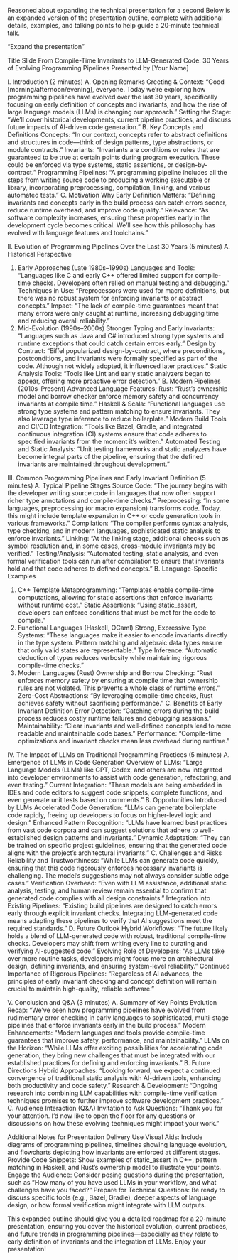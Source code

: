 Reasoned about expanding the technical presentation for a second
Below is an expanded version of the presentation outline, complete with additional details, examples, and talking points to help guide a 20‐minute technical talk.

“Expand the presentation”

Title Slide
From Compile-Time Invariants to LLM-Generated Code: 30 Years of Evolving Programming Pipelines
Presented by [Your Name]

I. Introduction (2 minutes)
A. Opening Remarks
Greeting & Context:
“Good [morning/afternoon/evening], everyone. Today we’re exploring how programming pipelines have evolved over the last 30 years, specifically focusing on early definition of concepts and invariants, and how the rise of large language models (LLMs) is changing our approach.”
Setting the Stage:
“We’ll cover historical developments, current pipeline practices, and discuss future impacts of AI-driven code generation.”
B. Key Concepts and Definitions
Concepts:
“In our context, concepts refer to abstract definitions and structures in code—think of design patterns, type abstractions, or module contracts.”
Invariants:
“Invariants are conditions or rules that are guaranteed to be true at certain points during program execution. These could be enforced via type systems, static assertions, or design-by-contract.”
Programming Pipelines:
“A programming pipeline includes all the steps from writing source code to producing a working executable or library, incorporating preprocessing, compilation, linking, and various automated tests.”
C. Motivation
Why Early Definition Matters:
“Defining invariants and concepts early in the build process can catch errors sooner, reduce runtime overhead, and improve code quality.”
Relevance:
“As software complexity increases, ensuring these properties early in the development cycle becomes critical. We’ll see how this philosophy has evolved with language features and toolchains.”

II. Evolution of Programming Pipelines Over the Last 30 Years (5 minutes)
A. Historical Perspective
1. Early Approaches (Late 1980s–1990s)
Languages and Tools:
“Languages like C and early C++ offered limited support for compile-time checks. Developers often relied on manual testing and debugging.”
Techniques in Use:
“Preprocessors were used for macro definitions, but there was no robust system for enforcing invariants or abstract concepts.”
Impact:
“The lack of compile-time guarantees meant that many errors were only caught at runtime, increasing debugging time and reducing overall reliability.”
2. Mid-Evolution (1990s–2000s)
Stronger Typing and Early Invariants:
“Languages such as Java and C# introduced strong type systems and runtime exceptions that could catch certain errors early.”
Design by Contract:
“Eiffel popularized design-by-contract, where preconditions, postconditions, and invariants were formally specified as part of the code. Although not widely adopted, it influenced later practices.”
Static Analysis Tools:
“Tools like Lint and early static analyzers began to appear, offering more proactive error detection.”
B. Modern Pipelines (2010s–Present)
Advanced Language Features:
Rust:
“Rust’s ownership model and borrow checker enforce memory safety and concurrency invariants at compile time.”
Haskell & Scala:
“Functional languages use strong type systems and pattern matching to ensure invariants. They also leverage type inference to reduce boilerplate.”
Modern Build Tools and CI/CD Integration:
“Tools like Bazel, Gradle, and integrated continuous integration (CI) systems ensure that code adheres to specified invariants from the moment it’s written.”
Automated Testing and Static Analysis:
“Unit testing frameworks and static analyzers have become integral parts of the pipeline, ensuring that the defined invariants are maintained throughout development.”

III. Common Programming Pipelines and Early Invariant Definition (5 minutes)
A. Typical Pipeline Stages
Source Code:
“The journey begins with the developer writing source code in languages that now often support richer type annotations and compile-time checks.”
Preprocessing:
“In some languages, preprocessing (or macro expansion) transforms code. Today, this might include template expansion in C++ or code generation tools in various frameworks.”
Compilation:
“The compiler performs syntax analysis, type checking, and in modern languages, sophisticated static analysis to enforce invariants.”
Linking:
“At the linking stage, additional checks such as symbol resolution and, in some cases, cross-module invariants may be verified.”
Testing/Analysis:
“Automated testing, static analysis, and even formal verification tools can run after compilation to ensure that invariants hold and that code adheres to defined concepts.”
B. Language-Specific Examples
1. C++
Template Metaprogramming:
“Templates enable compile-time computations, allowing for static assertions that enforce invariants without runtime cost.”
Static Assertions:
“Using static_assert, developers can enforce conditions that must be met for the code to compile.”
2. Functional Languages (Haskell, OCaml)
Strong, Expressive Type Systems:
“These languages make it easier to encode invariants directly in the type system. Pattern matching and algebraic data types ensure that only valid states are representable.”
Type Inference:
“Automatic deduction of types reduces verbosity while maintaining rigorous compile-time checks.”
3. Modern Languages (Rust)
Ownership and Borrow Checking:
“Rust enforces memory safety by ensuring at compile time that ownership rules are not violated. This prevents a whole class of runtime errors.”
Zero-Cost Abstractions:
“By leveraging compile-time checks, Rust achieves safety without sacrificing performance.”
C. Benefits of Early Invariant Definition
Error Detection:
“Catching errors during the build process reduces costly runtime failures and debugging sessions.”
Maintainability:
“Clear invariants and well-defined concepts lead to more readable and maintainable code bases.”
Performance:
“Compile-time optimizations and invariant checks mean less overhead during runtime.”

IV. The Impact of LLMs on Traditional Programming Practices (5 minutes)
A. Emergence of LLMs in Code Generation
Overview of LLMs:
“Large Language Models (LLMs) like GPT, Codex, and others are now integrated into developer environments to assist with code generation, refactoring, and even testing.”
Current Integration:
“These models are being embedded in IDEs and code editors to suggest code snippets, complete functions, and even generate unit tests based on comments.”
B. Opportunities Introduced by LLMs
Accelerated Code Generation:
“LLMs can generate boilerplate code rapidly, freeing up developers to focus on higher-level logic and design.”
Enhanced Pattern Recognition:
“LLMs have learned best practices from vast code corpora and can suggest solutions that adhere to well-established design patterns and invariants.”
Dynamic Adaptation:
“They can be trained on specific project guidelines, ensuring that the generated code aligns with the project’s architectural invariants.”
C. Challenges and Risks
Reliability and Trustworthiness:
“While LLMs can generate code quickly, ensuring that this code rigorously enforces necessary invariants is challenging. The model’s suggestions may not always consider subtle edge cases.”
Verification Overhead:
“Even with LLM assistance, additional static analysis, testing, and human review remain essential to confirm that generated code complies with all design constraints.”
Integration into Existing Pipelines:
“Existing build pipelines are designed to catch errors early through explicit invariant checks. Integrating LLM-generated code means adapting these pipelines to verify that AI suggestions meet the required standards.”
D. Future Outlook
Hybrid Workflows:
“The future likely holds a blend of LLM-generated code with robust, traditional compile-time checks. Developers may shift from writing every line to curating and verifying AI-suggested code.”
Evolving Role of Developers:
“As LLMs take over more routine tasks, developers might focus more on architectural design, defining invariants, and ensuring system-level reliability.”
Continued Importance of Rigorous Pipelines:
“Regardless of AI advances, the principles of early invariant checking and concept definition will remain crucial to maintain high-quality, reliable software.”

V. Conclusion and Q&A (3 minutes)
A. Summary of Key Points
Evolution Recap:
“We’ve seen how programming pipelines have evolved from rudimentary error checking in early languages to sophisticated, multi-stage pipelines that enforce invariants early in the build process.”
Modern Enhancements:
“Modern languages and tools provide compile-time guarantees that improve safety, performance, and maintainability.”
LLMs on the Horizon:
“While LLMs offer exciting possibilities for accelerating code generation, they bring new challenges that must be integrated with our established practices for defining and enforcing invariants.”
B. Future Directions
Hybrid Approaches:
“Looking forward, we expect a continued convergence of traditional static analysis with AI-driven tools, enhancing both productivity and code safety.”
Research & Development:
“Ongoing research into combining LLM capabilities with compile-time verification techniques promises to further improve software development practices.”
C. Audience Interaction (Q&A)
Invitation to Ask Questions:
“Thank you for your attention. I’d now like to open the floor for any questions or discussions on how these evolving techniques might impact your work.”

Additional Notes for Presentation Delivery
Use Visual Aids:
Include diagrams of programming pipelines, timelines showing language evolution, and flowcharts depicting how invariants are enforced at different stages.
Provide Code Snippets:
Show examples of static_assert in C++, pattern matching in Haskell, and Rust’s ownership model to illustrate your points.
Engage the Audience:
Consider posing questions during the presentation, such as “How many of you have used LLMs in your workflow, and what challenges have you faced?”
Prepare for Technical Questions:
Be ready to discuss specific tools (e.g., Bazel, Gradle), deeper aspects of language design, or how formal verification might integrate with LLM outputs.

This expanded outline should give you a detailed roadmap for a 20-minute presentation, ensuring you cover the historical evolution, current practices, and future trends in programming pipelines—especially as they relate to early definition of invariants and the integration of LLMs. Enjoy your presentation!
